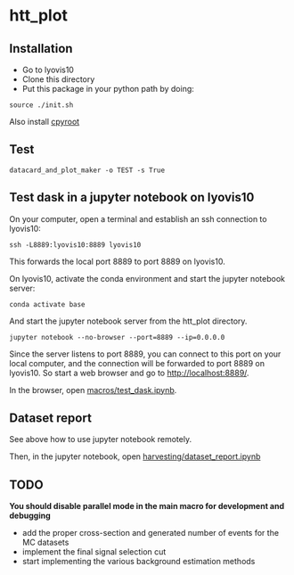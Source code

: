 # htt_plot

## Installation

* Go to lyovis10
* Clone this directory
* Put this package in your python path by doing: 

```
source ./init.sh
```

Also install [cpyroot](https://github.com/cbernet/cpyroot)

## Test

```
datacard_and_plot_maker -o TEST -s True
```

## Test dask in a jupyter notebook on lyovis10 

On your computer, open a terminal and establish an ssh connection to lyovis10: 

```
ssh -L8889:lyovis10:8889 lyovis10
```

This forwards the local port 8889 to port 8889 on lyovis10. 

On lyovis10, activate the conda environment and start the jupyter notebook server: 

```
conda activate base
```

And start the jupyter notebook server from the htt_plot directory. 

```
jupyter notebook --no-browser --port=8889 --ip=0.0.0.0
```

Since the server listens to port 8889, you can connect to this port on your local computer, and the connection will be forwarded to port 8889 on lyovis10. So start a web browser and go to [http://localhost:8889/](http://localhost:8889/).

In the browser, open [macros/test_dask.ipynb](macros/test_dask.ipynb).


## Dataset report

See above how to use jupyter notebook remotely.

Then, in the jupyter notebook, open [harvesting/dataset_report.ipynb](harvesting/dataset_report.ipynb)

## TODO

**You should disable parallel mode in the main macro for development and debugging**

* add the proper cross-section and generated number of events for the MC datasets 
* implement the final signal selection cut
* start implementing the various background estimation methods
